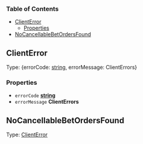 <!-- Generated by documentation.js. Update this documentation by updating the source code. -->

### Table of Contents

*   [ClientError][1]
    *   [Properties][2]
*   [NoCancellableBetOrdersFound][3]

## ClientError

Type: {errorCode: [string][4], errorMessage: ClientErrors}

### Properties

*   `errorCode` **[string][4]**&#x20;
*   `errorMessage` **ClientErrors**&#x20;

## NoCancellableBetOrdersFound

Type: [ClientError][1]

[1]: #clienterror

[2]: #properties

[3]: #nocancellablebetordersfound

[4]: https://developer.mozilla.org/docs/Web/JavaScript/Reference/Global_Objects/String
